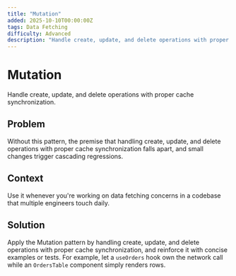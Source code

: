 ```yaml
---
title: "Mutation"
added: 2025-10-10T00:00:00Z
tags: Data Fetching
difficulty: Advanced
description: "Handle create, update, and delete operations with proper cache synchronization."
---
```

# Mutation

Handle create, update, and delete operations with proper cache synchronization.

## Problem

Without this pattern, the premise that handling create, update, and delete operations with proper cache synchronization falls apart, and small changes trigger cascading regressions.

## Context

Use it whenever you're working on data fetching concerns in a codebase that multiple engineers touch daily.

## Solution

Apply the Mutation pattern by handling create, update, and delete operations with proper cache synchronization, and reinforce it with concise examples or tests. For example, let a `useOrders` hook own the network call while an `OrdersTable` component simply renders rows.
